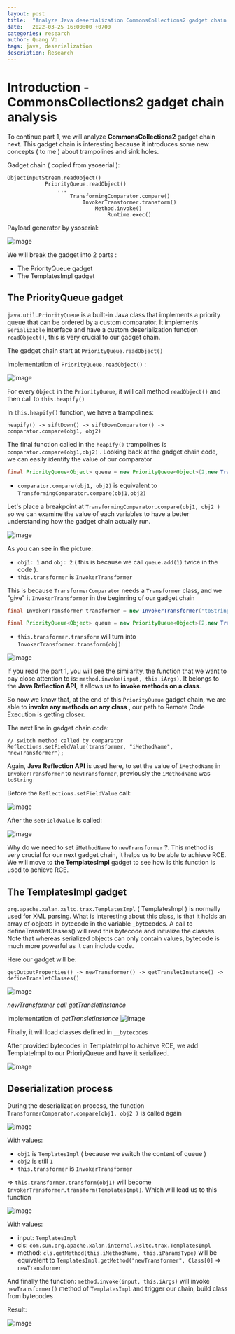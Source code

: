 ```yaml
---
layout: post
title:  "Analyze Java deserialization CommonsCollections2 gadget chain ( part 2 )"
date:   2022-03-25 16:00:00 +0700
categories: research
author: Quang Vo
tags: java, deserialization
description: Research
---
```


# Introduction - CommonsCollections2 gadget chain analysis
To continue part 1, we will analyze **CommonsCollections2** gadget chain next. This gadget chain is interesting because it introduces some new concepts ( to me ) about trampolines and sink holes. 

Gadget chain ( copied from ysoserial ):
```text
ObjectInputStream.readObject()
			PriorityQueue.readObject()
				...
					TransformingComparator.compare()
						InvokerTransformer.transform()
							Method.invoke()
								Runtime.exec()
```

Payload generator by ysoserial:

![image](https://user-images.githubusercontent.com/37280106/160421862-65e45e16-c00d-43bc-873c-4aac28f525e1.png)

We will break the gadget into 2 parts :
- The PriorityQueue gadget
- The TemplatesImpl gadget

## The PriorityQueue gadget 

`java.util.PriorityQueue` is a built-in Java class that implements a priority queue that can be ordered by a custom comparator. It implements `Serializable` interface and have a custom deserialization function `readObject()`, this is very crucial to our gadget chain. 

The gadget chain start at `PriorityQueue.readObject()` 

Implementation of `PriorityQueue.readObject()` :

![image](https://user-images.githubusercontent.com/37280106/160623598-36e8480a-e567-43da-a76e-962ac0a5ee25.png)

For every `Object` in the `PriorityQueue`, it will call method `readObject()` and then call to `this.heapify()`

In `this.heapify()` function, we have a trampolines:
```
heapify() -> siftDown() -> siftDownComparator() -> comparator.compare(obj1, obj2) 
```

The final function called in the `heapify()` trampolines is `comparator.compare(obj1,obj2)` . Looking back at the gadget chain code, we can easily identify the value of our comparator 

```java
final PriorityQueue<Object> queue = new PriorityQueue<Object>(2,new TransformingComparator(transformer));
```

- `comparator.compare(obj1, obj2)` is equivalent to `TransformingComparator.compare(obj1,obj2)` 

Let's place a breakpoint at `TransformingComparator.compare(obj1, obj2 )`  so we can examine the value of each variables to have a better understanding how the gadget chain actually run.

![image](https://user-images.githubusercontent.com/37280106/160627891-71a67437-cc62-41f1-b7d0-f7ccf1ba18d1.png)

As you can see in the picture:
- `obj1: 1` and `obj: 2` ( this is because we call `queue.add(1)` twice in the code ).
- `this.transformer` is `InvokerTransformer` 

This is because `TransformerComparator` needs a `Transformer` class, and we "give" it `InvokerTransformer` in the beginning of our gadget chain

```java
final InvokerTransformer transformer = new InvokerTransformer("toString", new Class[0], new Object[0]);

final PriorityQueue<Object> queue = new PriorityQueue<Object>(2,new TransformingComparator(transformer));
```

- `this.transformer.transform` will turn into `InvokerTransformer.transform(obj)` 

![image](https://user-images.githubusercontent.com/37280106/160632394-7834d331-8cd7-434b-b256-3a175c899709.png)

If you read the part 1, you will see the similarity, the function that we want to pay close attention to is: `method.invoke(input, this.iArgs)`. It belongs to the **Java Reflection API**, it allows us to **invoke methods on a class**.

So now we know that, at the end of this `PriorityQueue` gadget chain, we are able to **invoke any methods on any class** , our path to Remote Code Execution is getting closer.

The next line in gadget chain code:
```
// switch method called by comparator
Reflections.setFieldValue(transformer, "iMethodName", "newTransformer");
```

Again, **Java Reflection API** is used here, to set the value of `iMethodName` in `InvokerTransformer` to `newTransformer`, previously the `iMethodName` was `toString` 

Before the `Reflections.setFieldValue` call:

![image](https://user-images.githubusercontent.com/37280106/160745138-9efbc4c1-7fc7-425f-94b8-8a4628056f0f.png)

After the `setFieldValue` is called:

![image](https://user-images.githubusercontent.com/37280106/160745179-9ab52963-75e0-4691-a9cb-92bed761d7f5.png)

Why do we need to set `iMethodName` to `newTransformer` ?. This method is very crucial for our next gadget chain, it helps us to be able to achieve RCE. We will move to **the TemplatesImpl** gadget to see how is this function is used to achieve RCE.


## The TemplatesImpl gadget 

`org.apache.xalan.xsltc.trax.TemplatesImpl` ( TemplatesImpl ) is normally used for XML parsing. What is interesting about this class, is that it holds an array of objects
in bytecode in the variable _bytecodes. A call to defineTransletClasses() will read this bytecode and initialize the
classes. Note that whereas serialized objects can only contain values, bytecode is much more powerful as it can include
code.

Here our gadget will be:
```
getOutputProperties() -> newTransformer() -> getTransletInstance() -> defineTransletClasses()
```

![image](https://user-images.githubusercontent.com/37280106/160748874-06a69bac-a81b-4c4e-b685-0b87f71f7118.png)

*newTransformer call getTransletInstance*

Implementation of *getTransletInstance*
![image](https://user-images.githubusercontent.com/37280106/160748992-429fa922-1ef7-45a8-9d5f-cc6970728638.png)

Finally, it will load classes defined in `__bytecodes` 

After provided bytecodes in TemplateImpl to achieve RCE, we add TemplateImpl to our PrioriyQueue and have it serialized.

![image](https://user-images.githubusercontent.com/37280106/160749386-85b01425-6fa2-485a-861e-927c5d2066a5.png)

## Deserialization process

During the deserialization process, the function `TransformerComparator.compare(obj1, obj2 )` is called again

![image](https://user-images.githubusercontent.com/37280106/160749625-b6f4f0bc-3aaa-4472-8633-a176bb70fb51.png)

With values:
- `obj1` is `TemplatesImpl` ( because we switch the content of queue )
- `obj2` is still `1`
- `this.transformer` is `InvokerTransformer`

=> `this.transformer.transform(obj1)` will become `InvokerTransformer.transform(TemplatesImpl)`. Which will lead us to this function

![image](https://user-images.githubusercontent.com/37280106/160749943-67b6ee9b-259f-43ea-b590-70ed25b9bdc9.png)

With values:
- input: `TemplatesImpl` 
- cls: `com.sun.org.apache.xalan.internal.xsltc.trax.TemplatesImpl`
- method: `cls.getMethod(this.iMethodName, this.iParamsType)` will be equivalent to `TemplatesImpl.getMethod("newTransformer", Class[0]` => `newTransformer` 

And finally the function: `method.invoke(input, this.iArgs)` will invoke `newTransformer()` method of `TemplatesImpl` and trigger our chain, build class from bytecodes

Result:

![image](https://user-images.githubusercontent.com/37280106/160750317-7133eb8a-6100-4285-a8a4-95d2e69d0978.png)


